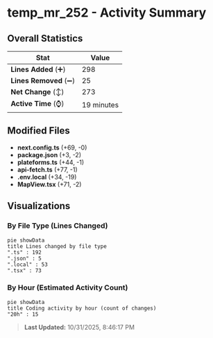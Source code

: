 # temp_mr_252 - Activity Summary 

## Overall Statistics

| Stat                   | Value                                                             |
| ---------------------- | ----------------------------------------------------------------- |
| **Lines Added** (➕)   | 298                                          |
| **Lines Removed** (➖) | 25                                        |
| **Net Change** (↕)    | 273                |
| **Active Time** (⌚)   | 19 minutes |


## Modified Files
- **next.config.ts** (+69, -0)
- **package.json** (+3, -2)
- **plateforms.ts** (+44, -1)
- **api-fetch.ts** (+77, -1)
- **.env.local** (+34, -19)
- **MapView.tsx** (+71, -2)

## Visualizations

### By File Type (Lines Changed)

```mermaid
pie showData
title Lines changed by file type
".ts" : 192
".json" : 5
".local" : 53
".tsx" : 73
```

### By Hour (Estimated Activity Count)

```mermaid
pie showData
title Coding activity by hour (count of changes)
"20h" : 15
```


> **Last Updated:** 10/31/2025, 8:46:17 PM